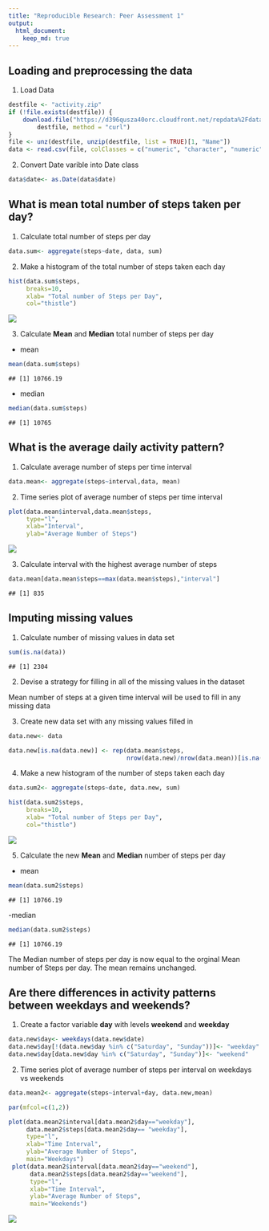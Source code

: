 ```yaml
---
title: "Reproducible Research: Peer Assessment 1"
output: 
  html_document:
    keep_md: true
---
```



## Loading and preprocessing the data

1. Load Data


```r
destfile <- "activity.zip"
if (!file.exists(destfile)) {
    download.file("https://d396qusza40orc.cloudfront.net/repdata%2Fdata%2Factivity.zip", 
        destfile, method = "curl")
}
file <- unz(destfile, unzip(destfile, list = TRUE)[1, "Name"])
data <- read.csv(file, colClasses = c("numeric", "character", "numeric"), na.strings = "NA")
```

2. Convert Date varible into Date class 


```r
data$date<- as.Date(data$date)
```

## What is mean total number of steps taken per day?

1. Calculate total number of steps per day


```r
data.sum<- aggregate(steps~date, data, sum)
```

2. Make a histogram of the total number of steps taken each day


```r
hist(data.sum$steps,
     breaks=10, 
     xlab= "Total number of Steps per Day",
     col="thistle")
```

![](PA1_template_files/figure-html/unnamed-chunk-4-1.png)<!-- -->

3. Calculate **Mean** and **Median** total number of steps per day

- mean 

```r
mean(data.sum$steps)
```

```
## [1] 10766.19
```
- median

```r
median(data.sum$steps)
```

```
## [1] 10765
```

## What is the average daily activity pattern?

1. Calculate average number of steps per time interval

```r
data.mean<- aggregate(steps~interval,data, mean)
```

2. Time series plot of average number of steps per time interval


```r
plot(data.mean$interval,data.mean$steps, 
     type="l",
     xlab="Interval",
     ylab="Average Number of Steps")
```

![](PA1_template_files/figure-html/unnamed-chunk-8-1.png)<!-- -->

3. Calculate interval with the highest average number of steps


```r
data.mean[data.mean$steps==max(data.mean$steps),"interval"]
```

```
## [1] 835
```

## Imputing missing values

1. Calculate number of missing values in data set


```r
sum(is.na(data))
```

```
## [1] 2304
```
2. Devise a strategy for filling in all of the missing values in the dataset

Mean number of steps at a given time interval will be used to fill in
any missing data

3. Create new data set with any missing values filled in


```r
data.new<- data

data.new[is.na(data.new)] <- rep(data.mean$steps,
                                 nrow(data.new)/nrow(data.mean))[is.na(data.new)] 
```

4. Make a new histogram of the number of steps taken each day


```r
data.sum2<- aggregate(steps~date, data.new, sum)

hist(data.sum2$steps,
     breaks=10, 
     xlab= "Total number of Steps per Day",
     col="thistle")
```

![](PA1_template_files/figure-html/unnamed-chunk-12-1.png)<!-- -->

5. Calculate the new **Mean** and **Median** number of steps per day
- mean 

```r
mean(data.sum2$steps)
```

```
## [1] 10766.19
```
-median

```r
median(data.sum2$steps)
```

```
## [1] 10766.19
```

The Median number of steps per day is now equal to the orginal Mean number of 
Steps per day. The mean remains unchanged.

## Are there differences in activity patterns between weekdays and weekends?

1. Create a factor variable **day** with levels **weekend** and **weekday**


```r
data.new$day<- weekdays(data.new$date)
data.new$day[!(data.new$day %in% c("Saturday", "Sunday"))]<- "weekday"
data.new$day[data.new$day %in% c("Saturday", "Sunday")]<- "weekend"
```

2. Time series plot of average number of steps per interval on weekdays vs 
weekends


```r
data.mean2<- aggregate(steps~interval+day, data.new,mean)

par(mfcol=c(1,2))

plot(data.mean2$interval[data.mean2$day=="weekday"],
     data.mean2$steps[data.mean2$day== "weekday"],
     type="l",
     xlab="Time Interval",
     ylab="Average Number of Steps",
     main="Weekdays")
 plot(data.mean2$interval[data.mean2$day=="weekend"],
      data.mean2$steps[data.mean2$day=="weekend"],
      type="l",
      xlab="Time Interval",
      ylab="Average Number of Steps",
      main="Weekends")
```

![](PA1_template_files/figure-html/unnamed-chunk-16-1.png)<!-- -->

 



















